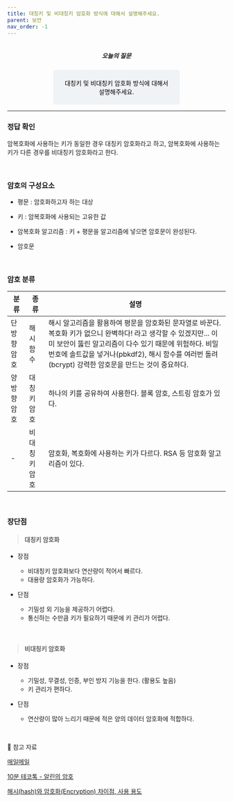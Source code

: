 ```yaml
---
title: 대칭키 및 비대칭키 암호화 방식에 대해서 설명해주세요.
parent: 보안
nav_order: -1
---
```


<div style="text-align: center; display: flex;
    flex-direction: column;
    align-items: center;">
    <h5>오늘의 질문</h5>
    <div style="color: black; background-color: #F0F3F5; border-radius: 5px; width: 50%; padding: 20px;">
    대칭키 및 비대칭키 암호화 방식에 대해서 설명해주세요.
    </div>
</div>

---

<!-- ### ✏️ 나의 답변

``` markdown
1. 대칭키 암호화 : 서버, 클라이언트가 동일한 암호화 키를 갖는 방식이다. 
클라이언트에서 암호를 복호화할 키를 가지기 때문에 보안에 취약할 수 밖에 없다.

2. 비대칭키 암호화 : 서버만 암호화 키를 갖는 방식이다.
클라이언트가 암호를 복호화할 수 없기 때문에 한 번 저장된 암호는 다시 찾을 수 없다.
``` -->

<!-- <br> -->

### 정답 확인

암복호화에 사용하는 키가 동일한 경우 대칭키 암호화라고 하고, 암복호화에 사용하는 키가 다른 경우를 비대칭키 암호화라고 한다.

<br>

### 암호의 구성요소

- 평문 : 암호화하고자 하는 대상

- 키 : 암복호화에 사용되는 고유한 값

- 암복호화 알고리즘 : 키 + 평문을 알고리즘에 넣으면 암호문이 완성된다.

- 암호문

<br>

### 암호 분류

| 분류 | 종류 | 설명 |
|---|---|---|
| 단방향 암호 | 해시 함수 | 해시 알고리즘을 활용하여 평문을 암호화된 문자열로 바꾼다. 복호화 키가 없으니 완벽하다! 라고 생각할 수 있겠지만... 이미 보안이 뚫린 알고리즘이 다수 있기 때문에 위험하다. 비밀번호에 솔트값을 넣거나(pbkdf2), 해시 함수를 여러번 돌려(bcrypt) 강력한 암호문을 만드는 것이 중요하다. |
| 양방향 암호 | 대칭키 암호 | 하나의 키를 공유하여 사용한다. 블록 암호, 스트링 암호가 있다. |
| - | 비대칭키 암호 | 암호화, 복호화에 사용하는 키가 다르다. RSA 등 암호화 알고리즘이 있다. |

<br>

### 장단점

> #### 대칭키 암호화

- 장점

    - 비대칭키 암호화보다 연산량이 적어서 빠르다.
    - 대용량 암호화가 가능하다.

- 단점

    - 기밀성 외 기능을 제공하기 어렵다.
    - 통신하는 수만큼 키가 필요하기 때문에 키 관리가 어렵다.

<br>

> #### 비대칭키 암호화

- 장점

    - 기밀성, 무결성, 인증, 부인 방지 기능을 한다. (활용도 높음)
    - 키 관리가 편하다.

- 단점

    - 연산량이 많아 느리기 때문에 적은 양의 데이터 암호화에 적합하다.

<br>

🔖 참고 자료

[매일메일](https://www.maeil-mail.kr/question/157)

[10분 테코톡 - 알린의 암호](https://www.youtube.com/watch?v=UJDB6e8s1Fg)

[해시(hash)와 암호화(Encryption) 차이점, 사용 용도](https://jeong-pro.tistory.com/92)